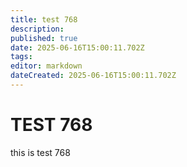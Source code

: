 ```yaml
---
title: test 768
description: 
published: true
date: 2025-06-16T15:00:11.702Z
tags: 
editor: markdown
dateCreated: 2025-06-16T15:00:11.702Z
---
```


# TEST 768
this is test 768
